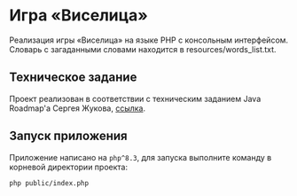 # Игра «Виселица»

Реализация игры «Виселица» на языке PHP с консольным интерфейсом.
Словарь с загаданными словами находится в resources/words_list.txt.

## Техническое задание

Проект реализован в соответствии с техническим заданием Java Roadmap'а Сергея
Жукова, [ссылка](https://zhukovsd.github.io/java-backend-learning-course/projects/hangman/).

## Запуск приложения

Приложение написано на `php^8.3`, для запуска выполните команду в корневой директории проекта:
```
php public/index.php
```